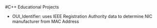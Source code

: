 #C++ Educational Projects
<ul>
<li>OUI_Identifier: uses IEEE Registration Authority data to determine NIC manufacturer from MAC Address</li>
</ul>
